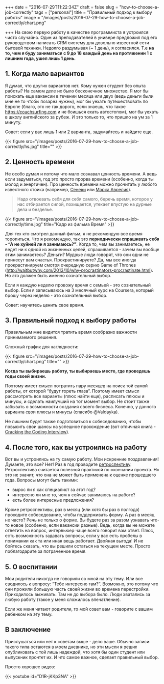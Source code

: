 +++
date = "2016-07-29T11:22:34Z"
draft = false
slug = "how-to-choose-a-job-correctly"
tags = ["personal"]
title = "Правильный подход к выбору работы"
image = "/images/posts/2016-07-29-how-to-choose-a-job-correctly/chart.png"

+++
На свою первую работу в качестве программиста я устроился чисто случайно. Один
из преподавателей в универе предложил под его руководством написать CRM систему
для довольно известной сети бытовой техники. Недолго раздумывая (~ 1 день), я
согласился. Т.е **на то, чем я буду заниматься с 9 до 18 каждый день на
протяжении 1 с лишним года, ушел лишь 1 день**.

<!--more-->

## 1. Когда мало вариантов

Я думал, что других вариантов нет. Кому нужен студент без опыта работы? На
самом деле их было бесконечное множество. Я мог бы поискать еще вакансии в
течении месяца или двух (ведь деньги были мне не то чтобы позарез нужны), мог
бы уехать путешествовать по Европе (благо, это не так дорого, если знаешь, что
такое https://couchsurfing.com и не боишься ехать автостопом), мог бы уехать в школу
английского за рубеж. И это только то, что пришло на ум за 1 минуту.

Совет: если у вас лишь 1 или 2 варианта, задумайтесь и найдите еще.

{{< figure src="/images/posts/2016-07-29-how-to-choose-a-job-correctly/hs.jpg" title="" >}}

## 2. Ценность времени

Не особо думал и потому что мало сознавал ценность времени. А ведь если
задуматься, год это просто прорва времени (особенно, когда ты молод и
энергичен). Про ценность времени можно прочитать у любого известного стоика
(например,
[Сенеки](https://www.goodreads.com/book/show/97411.Letters_from_a_Stoic) или
[Марка Аврелия](https://www.goodreads.com/book/show/30659.Meditations)).

> Надо отвоевать себя для себя самого, беречь время, которое у нас отбирается
  силой, похищается, утекает впустую на дурные дела и безделье.

{{< figure src="/images/posts/2016-07-29-how-to-choose-a-job-correctly/time.jpg" title="Кадр из фильма Время" >}}

Для тех кто смотрел данный фильм, я не рекомендую все время торопиться. Что я
рекомендую, так это **периодически спрашивать себя - “А не хуйней ли я
занимаюсь?”**. Когда то, чем вы занимаетесь, не ведет ни к одной из жизненных
целей, спрашивается - зачем вы вообще этим занимаетесь? Деньги? Мудрые люди
говорят, что они одни не принесут вам счастья. Прокрастинируете? Да, мы все
иногда прокрастинируем смотря очередную серию Game of Thrones
(http://waitbutwhy.com/2013/10/why-procrastinators-procrastinate.html). Но это
должен быть именно сознательный выбор.

Если я каждую неделю провожу время с семьей - это сознательный выбор. Если я
записываюсь на 3 месячный курс на Coursera, который брошу через неделю - это
сознательный выбор.

Совет: научитесь ценить свое время.

## 3. Правильный подход к выбору работы

Правильным мне видится тратить время сообразно важности принимаемого решения.

Сложный график для наглядности:

{{< figure src="/images/posts/2016-07-29-how-to-choose-a-job-correctly/chart.png" title="" >}}

**Когда ты выбираешь работу, ты выбираешь место, где проведешь годы своей жизни.**

Поэтому имеет смысл потратить пару месяцев на поиск той самой работы, от
которой “будут гореть глаза”. Поэтому имеет смысл рассмотреть все варианты
(плюс найти еще), расписать плюсы и минусы, и сделать наилучший на тот момент
выбор. Не стоит также забывать о возможности создания своего бизнеса. Конечно, у
данного варианта свои плюсы и минусы (спасибо @Valdayka).

Не лишним будет также подготовиться к собеседованию, чтобы повысить свои шансы
на успешное прохождение (вот отличная книга - [Cracking the Coding
Interview](https://www.goodreads.com/book/show/12544648-cracking-the-coding-interview)).

## 4. После того, как вы устроились на работу

Вот вы и устроились на ту самую работу. Мои искренние поздравления! Думаете,
это все? Нет! Раз в год проводите
[ретроспективу](https://ru.wikipedia.org/wiki/%D0%A0%D0%B5%D1%82%D1%80%D0%BE%D1%81%D0%BF%D0%B5%D0%BA%D1%82%D0%B8%D0%B2%D0%B0).
Ретроспектива считается полезной практикой по окончании проекта. Но это не
значит, что она не может быть применена к оценке прошедшего года. Вопросы могут
быть такими:

- вырос ли я как специалист за этот год?
- интересно ли мне то, чем я сейчас занимаюсь на работе?
- есть более интересные предложения?

Кроме ретроспективы, раз в месяц (или хотя бы раз в полгода) проходите
собеседование, чтобы поддерживать форму. А раз в месяц не часто? Речь не только
о форме. Вы будете раз за разом узнавать что-то новое (особенно, если вакансии
разные). Ведь, когда вы не можете ответить на вопрос, интервьюер чаще всего
говорит вам ответ. Плюс, есть возможность задавать вопросы, если у вас есть
пробелы в понимании как та или иная вещь работает. Двойная выгода! И не бойтесь
сказать, что вы решили остаться на текущем месте. Просто поблагодарите за
потраченное время.

## 5. О воспитании

Мои родители никогда не говорили со мной на эту тему. Или все сводилось к
вопросу: “Тебе интересно там?”. Возможно, это потому что они прожили большую
часть своей жизни во времена перестройки. Приходилось выживать. Там не до
выбора было. Люди хватались за любую работу (такое у меня сложилось
впечатление).

Если же меня читают родители, то мой совет вам - говорите с вашим ребенком на
эту тему.

## В заключение

Прислушаться или нет к советам выше - дело ваше. Обычно записи такого типа
остаются в моем дневнике, но эти мысли я решил опубликовать с той лишь
надеждой, что хотя бы один студент или выпускник прочтет их. И что самое
важное, сделает правильный выбор.

Просто хорошее видео:

{{< youtube id="D1R-jKKp3NA" >}}
